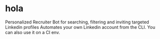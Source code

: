 # hola
Personalized Recruiter Bot for searching, filtering and inviting targeted Linkedin profiles
Automates your own Linkedin account from the CLI. You can also use it on a CI env.

